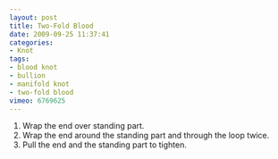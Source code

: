 ```yaml
---
layout: post
title: Two-Fold Blood
date: 2009-09-25 11:37:41
categories:
- Knot
tags:
- blood knot
- bullion
- manifold knot
- two-fold blood
vimeo: 6769625
---
```


1. Wrap the end over standing part.
1. Wrap the end around the standing part and through the loop twice.
1. Pull the end and the standing part to tighten.

